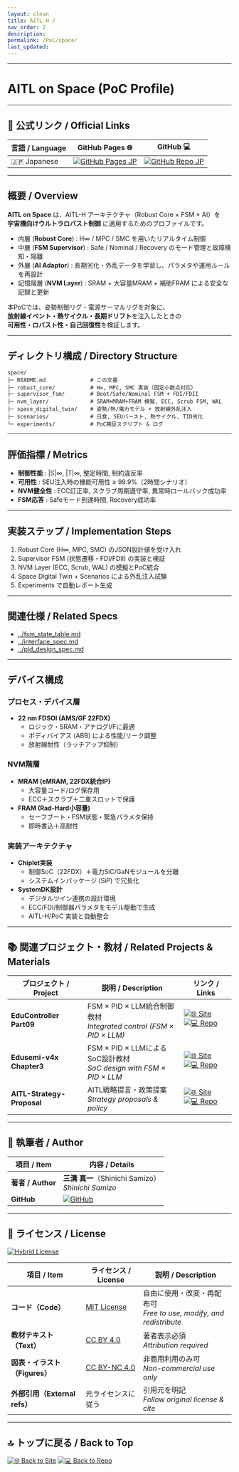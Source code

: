 ```yaml
---
layout: clean
title: AITL-H /
nav_order: 2
description: 
permalink: /PoC/space/
last_updated: 
---
```


---

# AITL on Space (PoC Profile)

---

## 🔗 公式リンク / Official Links

| 言語 / Language | GitHub Pages 🌐 | GitHub 💻 |
|-----------------|----------------|-----------|
| 🇯🇵 Japanese | [![GitHub Pages JP](https://img.shields.io/badge/GitHub%20Pages-日本語版-brightgreen?logo=github)](https://samizo-aitl.github.io/AITL-H/PoC/space/) | [![GitHub Repo JP](https://img.shields.io/badge/GitHub-日本語版-blue?logo=github)](https://github.com/Samizo-AITL/AITL-H/tree/main/PoC/space) |

---

## 概要 / Overview
**AITL on Space** は、AITL-H アーキテクチャ（Robust Core × FSM × AI）を  
**宇宙機向けウルトラロバスト制御** に適用するためのプロファイルです。  

- 内層 (**Robust Core**) : H∞ / MPC / SMC を用いたリアルタイム制御  
- 中層 (**FSM Supervisor**) : Safe / Nominal / Recovery のモード管理と故障検知・隔離  
- 外層 (**AI Adaptor**) : 長期劣化・外乱データを学習し、パラメタや運用ルールを再設計  
- 記憶階層 (**NVM Layer**) : SRAM + 大容量MRAM + 補助FRAM による安全な記録と更新  

本PoCでは、姿勢制御リグ・電源サーマルリグを対象に、  
**放射線イベント・熱サイクル・長期ドリフト**を注入したときの  
**可用性・ロバスト性・自己回復性**を検証します。

---

## ディレクトリ構成 / Directory Structure

```
space/
├─ README.md              # この文書
├─ robust_core/           # H∞, MPC, SMC 実装（固定小数点対応）
├─ supervisor_fsm/        # Boot/Safe/Nominal FSM + FDI/FDII
├─ nvm_layer/             # SRAM+MRAM+FRAM 模擬, ECC, Scrub FSM, WAL
├─ space_digital_twin/    # 姿勢/熱/電力モデル + 放射線外乱注入
├─ scenarios/             # 日食, SEUバースト, 熱サイクル, TID劣化
└─ experiments/           # PoC検証スクリプト & ログ
```

---

## 評価指標 / Metrics
- **制御性能** : |S|∞, |T|∞, 整定時間, 制約違反率
- **可用性** : SEU注入時の機能可用性 ≥ 99.9%（2時間シナリオ）
- **NVM健全性** : ECC訂正率, スクラブ周期遵守率, 異常時ロールバック成功率
- **FSM応答** : Safeモード到達時間, Recovery成功率

---

## 実装ステップ / Implementation Steps
1. Robust Core (H∞, MPC, SMC) のJSON設計値を受け入れ  
2. Supervisor FSM (状態遷移・FDI/FDII) の実装と検証  
3. NVM Layer (ECC, Scrub, WAL) の模擬とPoC統合  
4. Space Digital Twin + Scenarios による外乱注入試験  
5. Experiments で自動レポート生成

---

## 関連仕様 / Related Specs
- [../fsm_state_table.md](../fsm_state_table.md)  
- [../interface_spec.md](../interface_spec.md)  
- [../pid_design_spec.md](../pid_design_spec.md)  

---

## デバイス構成

### プロセス・デバイス層
- **22 nm FDSOI (AMS/GF 22FDX)**  
  - ロジック・SRAM・アナログI/Fに最適  
  - ボディバイアス (ABB) による性能/リーク調整  
  - 放射線耐性（ラッチアップ抑制）

### NVM階層
- **MRAM (eMRAM, 22FDX統合IP)**  
  - 大容量コード/ログ保存用  
  - ECC＋スクラブ＋二重スロットで保護
- **FRAM (Rad-Hard小容量)**  
  - セーフブート・FSM状態・緊急パラメタ保持  
  - 即時書込＋高耐性

### 実装アーキテクチャ
- **Chiplet実装**  
  - 制御SoC（22FDX）＋電力SiC/GaNモジュールを分離  
  - システムインパッケージ (SiP) で冗長化
- **SystemDK設計**  
  - デジタルツイン連携の設計環境  
  - ECC/FDI/制御器パラメタをモデル駆動で生成  
  - AITL-H/PoC 実装と自動整合

---

## 📚 関連プロジェクト・教材 / Related Projects & Materials

| プロジェクト / Project | 説明 / Description | リンク / Links |
|---|---|---|
| **EduController Part09** | FSM × PID × LLM統合制御教材<br/>*Integrated control (FSM × PID × LLM)* | [![🌐 Site](https://img.shields.io/badge/View-Site-brightgreen?logo=github)](https://samizo-aitl.github.io/EduController/part09_llm_hybrid/) [![💻 Repo](https://img.shields.io/badge/View-Repo-blue?logo=github)](https://github.com/Samizo-AITL/EduController/tree/main/part09_llm_hybrid) |
| **Edusemi-v4x Chapter3** | FSM × PID × LLMによるSoC設計教材<br/>*SoC design with FSM × PID × LLM* | [![🌐 Site](https://img.shields.io/badge/View-Site-brightgreen?logo=github)](https://samizo-aitl.github.io/Edusemi-v4x/f_chapter3_socsystem/) [![💻 Repo](https://img.shields.io/badge/View-Repo-blue?logo=github)](https://github.com/Samizo-AITL/Edusemi-v4x/tree/main/f_chapter3_socsystem) |
| **AITL-Strategy-Proposal** | AITL戦略提言・政策提案<br/>*Strategy proposals & policy* | [![🌐 Site](https://img.shields.io/badge/View-Site-brightgreen?logo=github)](https://samizo-aitl.github.io/AITL-Strategy-Proposal/) [![💻 Repo](https://img.shields.io/badge/View-Repo-blue?logo=github)](https://github.com/Samizo-AITL/AITL-Strategy-Proposal) |
  
---

## 👤 執筆者 / Author

| 項目 / Item | 内容 / Details | 
|---|---|
| **著者 / Author** | **三溝 真一**（Shinichi Samizo）<br/>*Shinichi Samizo* |
| **GitHub** | [![GitHub](https://img.shields.io/badge/GitHub-Samizo--AITL-blue?style=for-the-badge&logo=github)](https://github.com/Samizo-AITL) |

---

## 📄 ライセンス / License
[![Hybrid License](https://img.shields.io/badge/license-Hybrid-blueviolet)](#-ライセンス--license)

| 項目 / Item | ライセンス / License | 説明 / Description |
|-------------|----------------------|--------------------|
| **コード（Code）** | [MIT License](https://opensource.org/licenses/MIT) | 自由に使用・改変・再配布可<br/>*Free to use, modify, and redistribute* |
| **教材テキスト（Text）** | [CC BY 4.0](https://creativecommons.org/licenses/by/4.0/) | 著者表示必須<br/>*Attribution required* |
| **図表・イラスト（Figures）** | [CC BY-NC 4.0](https://creativecommons.org/licenses/by-nc/4.0/) | 非商用利用のみ可<br/>*Non-commercial use only* |
| **外部引用（External refs）** | 元ライセンスに従う | 引用元を明記<br/>*Follow original license & cite* |

---

## 🔝 トップに戻る / Back to Top
[![🌐 Back to Site](https://img.shields.io/badge/Back_to-Site-brightgreen?logo=github)](../../) [![💻 Back to Repo](https://img.shields.io/badge/Back_to-Repo-blue?logo=github)](https://github.com/Samizo-AITL/AITL-H)
